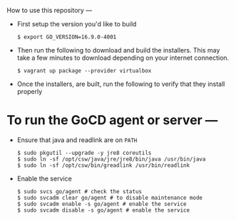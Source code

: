 How to use this repository —

- First setup the version you'd like to build

    ```
    $ export GO_VERSION=16.9.0-4001
    ```

- Then run the following to download and build the installers. This may take a few minutes to download depending on your internet connection.

    ```
    $ vagrant up package --provider virtualbox
    ```

- Once the installers, are built, run the following to verify that they install properly

# To run the GoCD agent or server —

- Ensure that java and readlink are on `PATH`

    ```
    $ sudo pkgutil --upgrade -y jre8 coreutils
    $ sudo ln -sf /opt/csw/java/jre/jre8/bin/java /usr/bin/java
    $ sudo ln -sf /opt/csw/bin/greadlink /usr/bin/readlink
    ```

- Enable the service

    ```
    $ sudo svcs go/agent # check the status
    $ sudo svcadm clear go/agent # to disable maintenance mode
    $ sudo svcadm enable -s go/agent # enable the service
    $ sudo svcadm disable -s go/agent # enable the service
    ```
